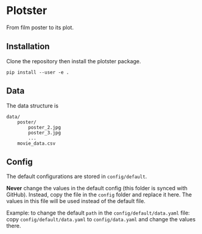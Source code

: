 # Plotster
From film poster to its plot.

## Installation

Clone the repository then install the plotster package.

```
pip install --user -e .
```


## Data
The data structure is 

```
data/
    poster/
        poster_2.jpg
        poster_3.jpg
        ...
    movie_data.csv
``` 


## Config

The default configurations are stored in `config/default`.

**Never** change the values in the default config (this folder is synced with GitHub). Instead, copy
the file in the `config` folder and replace it here. The values
in this file will be used instead of the default file.

Example: to change the default `path` in the `config/default/data.yaml` file:
copy `config/default/data.yaml` to `config/data.yaml` and change the values there.
